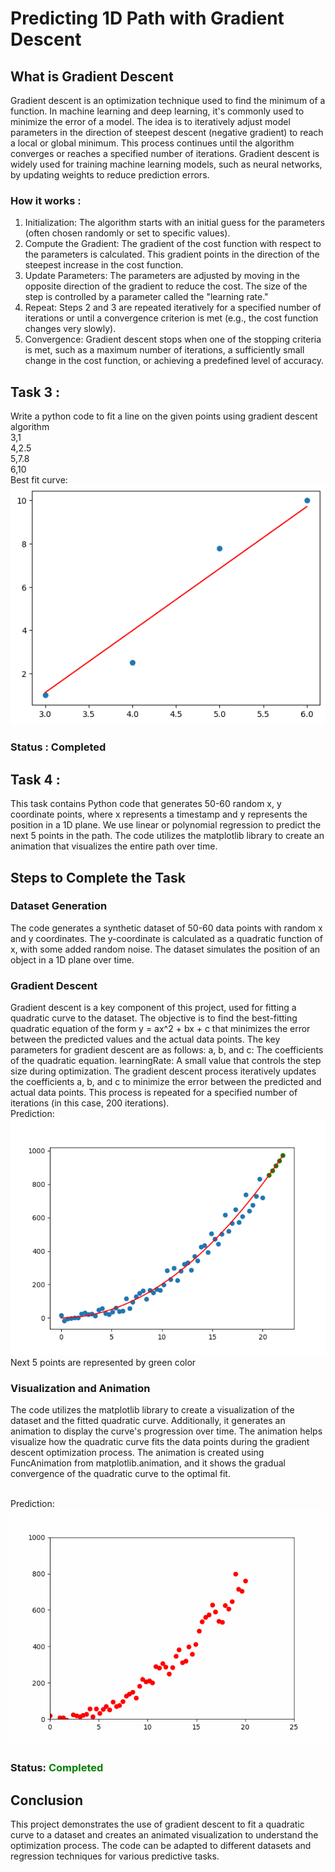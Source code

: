 # Predicting 1D Path with Gradient Descent
## What is Gradient Descent
Gradient descent is an optimization technique used to find the minimum of a function. In machine learning and deep learning, it's commonly used to minimize the error of a model. The idea is to iteratively adjust model parameters in the direction of steepest descent (negative gradient) to reach a local or global minimum. This process continues until the algorithm converges or reaches a specified number of iterations. Gradient descent is widely used for training machine learning models, such as neural networks, by updating weights to reduce prediction errors.
### How it works :
1. Initialization: The algorithm starts with an initial guess for the parameters (often chosen randomly or set to specific values).
2. Compute the Gradient: The gradient of the cost function with respect to the parameters is calculated. This gradient points in the direction of the steepest increase in the cost function.
3. Update Parameters: The parameters are adjusted by moving in the opposite direction of the gradient to reduce the cost. The size of the step is controlled by a parameter called the "learning rate."
4. Repeat: Steps 2 and 3 are repeated iteratively for a specified number of iterations or until a convergence criterion is met (e.g., the cost function changes very slowly).
5. Convergence: Gradient descent stops when one of the stopping criteria is met, such as a maximum number of iterations, a sufficiently small change in the cost function, or achieving a predefined level of accuracy.

## Task 3 :
Write a python code to fit a line on the given points using gradient descent algorithm
<br/>3,1
<br/>4,2.5
<br/>5,7.8
<br/>6,10
<br/>Best fit curve: <img src="./reg_t3.png" alt="Best fitted curve for 4 point" /> 
### Status : Completed

## Task 4 :
This task contains Python code that generates 50-60 random x, y coordinate points, where x represents a timestamp and y represents the position in a 1D plane. We use linear or polynomial regression to predict the next 5 points in the path. The code utilizes the matplotlib library to create an animation that visualizes the entire path over time.

## Steps to Complete the Task
### Dataset Generation
The code generates a synthetic dataset of 50-60 data points with random x and y coordinates. The y-coordinate is calculated as a quadratic function of x, with some added random noise. The dataset simulates the position of an object in a 1D plane over time.
### Gradient Descent
Gradient descent is a key component of this project, used for fitting a quadratic curve to the dataset. The objective is to find the best-fitting quadratic equation of the form y = ax^2 + bx + c that minimizes the error between the predicted values and the actual data points. The key parameters for gradient descent are as follows:
a, b, and c: The coefficients of the quadratic equation.
learningRate: A small value that controls the step size during optimization.
The gradient descent process iteratively updates the coefficients a, b, and c to minimize the error between the predicted and actual data points. This process is repeated for a specified number of iterations (in this case, 200 iterations).
<br/>
Prediction: <img src="./Figure_1.png" alt="Regression" /> <br/>
Next 5 points are represented by green color
### Visualization and Animation
The code utilizes the matplotlib library to create a visualization of the dataset and the fitted quadratic curve. Additionally, it generates an animation to display the curve's progression over time. The animation helps visualize how the quadratic curve fits the data points during the gradient descent optimization process.
The animation is created using FuncAnimation from matplotlib.animation, and it shows the gradual convergence of the quadratic curve to the optimal fit.

<br/>Prediction: <img src="./quadraticAnimation.gif" alt="Prediction animation" /> 
### Status: <span style="color: green;">Completed</span>
## Conclusion
This project demonstrates the use of gradient descent to fit a quadratic curve to a dataset and creates an animated visualization to understand the optimization process. The code can be adapted to different datasets and regression techniques for various predictive tasks.
